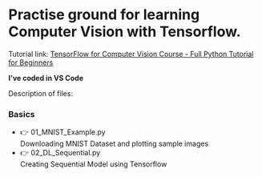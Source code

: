 # Practise ground for learning Computer Vision with Tensorflow.

Tutorial link: [TensorFlow for Computer Vision Course - Full Python Tutorial for Beginners](https://www.youtube.com/watch?v=cPmjQ9V6Hbk)

**I've coded in VS Code**

Description of files:

### __Basics__

- :point_right: 01_MNIST_Example.py<br/>
  Downloading MNIST Dataset and plotting sample images
- :point_right: 02_DL_Sequential.py<br/>
  Creating Sequential Model using Tensorflow 

